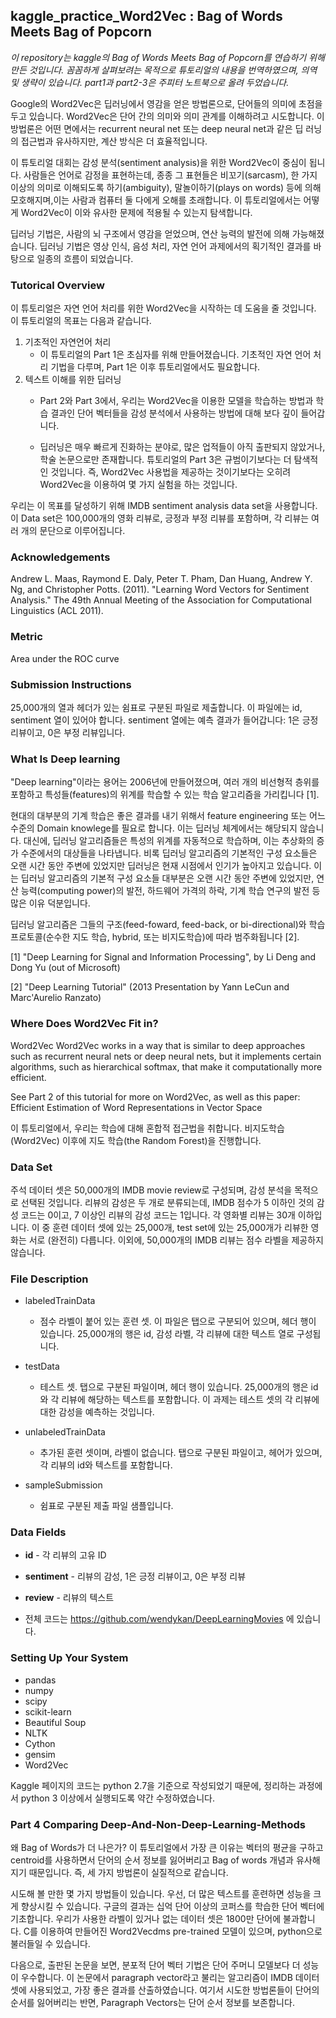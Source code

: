 ## kaggle_practice_Word2Vec : Bag of Words Meets Bag of Popcorn

*이 repository는 kaggle의 Bag of Words Meets Bag of Popcorn를 연습하기 위해 만든 것입니다. 꼼꼼하게 살펴보려는 목적으로 튜토리얼의 내용을 번역하였으며, 의역 및 생략이 있습니다. part1과 part2-3은 주피터 노트북으로 올려 두었습니다.* 

Google의 Word2Vec은 딥러닝에서 영감을 얻은 방법론으로, 단어들의 의미에 초점을 두고 있습니다. Word2Vec은 단어 간의 의미와 의미 관계를 이해하려고 시도합니다. 이 방법론은 어떤 면에서는 recurrent neural net 또는 deep neural net과 같은 딥 러닝의 접근법과 유사하지만, 계산 방식은 더 효율적입니다. 

이 튜토리얼 대회는 감성 분석(sentiment analysis)을 위한 Word2Vec이 중심이 됩니다. 사람들은 언어로 감정을 표현하는데, 종종 그 표현들은 비꼬기(sarcasm), 한 가지 이상의 의미로 이해되도록 하기(ambiguity), 말놀이하기(plays on words) 등에 의해 모호해지며,이는 사람과 컴퓨터 둘 다에게 오해를 초래합니다. 이 튜토리얼에서는 어떻게 Word2Vec이 이와 유사한 문제에 적용될 수 있는지 탐색합니다. 

딥러닝 기법은, 사람의 뇌 구조에서 영감을 얻었으며, 연산 능력의 발전에 의해 가능해졌습니다. 딥러닝 기법은 영상 인식, 음성 처리, 자연 언어 과제에서의 획기적인 결과를 바탕으로 일종의 흐름이 되었습니다.


### Tutorical Overview

이 튜토리얼은 자연 언어 처리를 위한 Word2Vec을 시작하는 데 도움을 줄 것입니다. 이 튜토리얼의 목표는 다음과 같습니다. 

1) 기초적인 자연언어 처리
    - 이 튜토리얼의 Part 1은 초심자를 위해 만들어졌습니다. 기초적인 자연 언어 처리 기법을 다루며, Part 1은 이후 튜토리얼에서도 필요합니다.  
2) 텍스트 이해를 위한 딥러닝
    - Part 2와 Part 3에서, 우리는 Word2Vec을 이용한 모델을 학습하는 방법과 학습 결과인 단어 벡터들을 감성 분석에서 사용하는 방법에 대해 보다 깊이 들어갑니다. 
    
    - 딥러닝은 매우 빠르게 진화하는 분야로, 많은 업적들이 아직 출판되지 않았거나, 학술 논문으로만 존재합니다. 튜토리얼의 Part 3은 규범이기보다는 더 탐색적인 것입니다. 즉, Word2Vec 사용법을 제공하는 것이기보다는 오히려 Word2Vec을 이용하여 몇 가지 실험을 하는 것입니다. 


우리는 이 목표를 달성하기 위해 IMDB sentiment analysis data set을 사용합니다. 이 Data set은 100,000개의 영화 리뷰로, 긍정과 부정 리뷰를 포함하며, 각 리뷰는 여러 개의 문단으로 이루어집니다. 

### Acknowledgements

Andrew L. Maas, Raymond E. Daly, Peter T. Pham, Dan Huang, Andrew Y. Ng, and Christopher Potts. (2011). "Learning Word Vectors for Sentiment Analysis." The 49th Annual Meeting of the Association for Computational Linguistics (ACL 2011).

### Metric

Area under the ROC curve

### Submission Instructions

25,000개의 열과 헤더가 있는 쉼표로 구분된 파일로 제출합니다. 이 파일에는 id, sentiment 열이 있어야 합니다. sentiment 열에는 예측 결과가 들어갑니다: 1은 긍정 리뷰이고, 0은 부정 리뷰입니다. 

### What Is Deep learning

"Deep learning"이라는 용어는 2006년에 만들어졌으며, 여러 개의 비선형적 층위를 포함하고 특성들(features)의 위계를 학습할 수 있는 학습 알고리즘을 가리킵니다 [1].  

현대의 대부분의 기계 학습은 좋은 결과를 내기 위해서 feature engineering 또는 어느 수준의 Domain knowlege를 필요로 합니다. 이는 딥러닝 체계에서는 해당되지 않습니다. 대신에, 딥러닝 알고리즘들은 특성의 위계를 자동적으로 학습하며, 이는 추상화의 증가 수준에서의 대상들을 나타냅니다. 비록 딥러닝 알고리즘의 기본적인 구성 요소들은 오랜 시간 동안 주변에 있었지만 딥러닝은 현재 시점에서 인기가 높아지고 있습니다. 이는 딥러닝 알고리즘의 기본적 구성 요소들 대부분은 오랜 시간 동안 주변에 있었지만, 연산 능력(computing power)의 발전, 하드웨어 가격의 하락, 기계 학습 연구의 발전 등 많은 이유 덕분입니다. 

딥러닝 알고리즘은 그들의 구조(feed-foward, feed-back, or bi-directional)와 학습 프로토콜(순수한 지도 학습, hybrid, 또는 비지도학습)에 따라 범주화됩니다 [2]. 

[1] "Deep Learning for Signal and Information Processing", by Li Deng and Dong Yu (out of Microsoft)

[2] "Deep Learning Tutorial" (2013 Presentation by Yann LeCun and Marc'Aurelio Ranzato)

### Where Does Word2Vec Fit in?

Word2Vec
Word2Vec works in a way that is similar to deep approaches such as recurrent neural nets or deep neural nets, but it implements certain algorithms, such as hierarchical softmax, that make it computationally more efficient.  

See Part 2 of this tutorial for more on Word2Vec, as well as this paper: Efficient Estimation of Word Representations in Vector Space

이 튜토리얼에서, 우리는 학습에 대해 혼합적 접근법을 취합니다. 비지도학습(Word2Vec) 이후에 지도 학습(the Random Forest)을 진행합니다. 

### Data Set

주석 데이터 셋은 50,000개의 IMDB movie review로 구성되며, 감성 분석을 목적으로 선택된 것입니다. 리뷰의 감성은 두 개로 분류되는데, IMDB 점수가 5 이하인 것의 감성 코드는 0이고, 7 이상인 리뷰의 감성 코드는 1입니다. 각 영화별 리뷰는 30개 이하입니다. 이 중 훈련 데이터 셋에 있는 25,000개, test set에 있는 25,000개가 리뷰한 영화는 서로 (완전히) 다릅니다. 이외에, 50,000개의 IMDB 리뷰는 점수 라벨을 제공하지 않습니다. 

### File Description


* labeledTrainData 
    - 점수 라벨이 붙어 있는 훈련 셋. 이 파일은 탭으로 구분되어 있으며, 헤더 행이 있습니다. 25,000개의 행은 id, 감성 라벨, 각 리뷰에 대한 텍스트 열로 구성됩니다. 

* testData 
    - 테스트 셋. 탭으로 구분된 파일이며, 헤더 행이 있습니다. 25,000개의 행은 id 와 각 리뷰에 해당하는 텍스트를 포함합니다. 이 과제는 테스트 셋의 각 리뷰에 대한 감성을 예측하는 것입니다. 
    
* unlabeledTrainData 
    - 추가된 훈련 셋이며, 라벨이 없습니다. 탭으로 구분된 파일이고, 헤어가 있으며, 각 리뷰의 id와 텍스트를 포함합니다. 
* sampleSubmission 
    - 쉼표로 구분된 제출 파일 샘플입니다.
    
### Data Fields

* **id** - 각 리뷰의 고유 ID
* **sentiment** -  리뷰의 감성, 1은 긍정 리뷰이고, 0은 부정 리뷰
* **review** -  리뷰의 텍스트

* 전체 코드는 https://github.com/wendykan/DeepLearningMovies 에 있습니다. 


### Setting Up Your System

* pandas
* numpy
* scipy
* scikit-learn 
* Beautiful Soup
* NLTK
* Cython
* gensim
* Word2Vec

Kaggle 페이지의 코드는 python 2.7을 기준으로 작성되었기 때문에, 정리하는 과정에서 python 3 이상에서 실행되도록 약간 수정하였습니다. 


### Part 4 Comparing Deep-And-Non-Deep-Learning-Methods

왜 Bag of Words가 더 나은가?
이 튜토리얼에서 가장 큰 이유는 벡터의 평균을 구하고 centroid를 사용하면서 단어의 순서 정보를 잃어버리고 Bag of words 개념과 유사해지기 때문입니다. 즉, 세 가지 방법론이 실질적으로 같습니다.  

시도해 볼 만한 몇 가지 방법들이 있습니다. 
우선, 더 많은 텍스트를 훈련하면 성능을 크게 향상시킬 수 있습니다. 구글의 결과는 십억 단어 이상의 코퍼스를 학습한 단어 벡터에 기초합니다. 우리가 사용한 라벨이 있거나 없는 데이터 셋은 1800만 단어에 불과합니다. C를 이용하여 만들어진 Word2Vecdms pre-trained 모델이 있으며, python으로 불러들일 수 있습니다.  

다음으로, 출판된 논문을 보면, 분포적 단어 벡터 기법은 단어 주머니 모델보다 더 성능이 우수합니다. 이 논문에서 paragraph vector라고 불리는 알고리즘이 IMDB 데이터셋에 사용되었고, 가장 좋은 결과를 산출하였습니다. 여기서 시도한 방법론들이 단어의 순서를 잃어버리는 반면, Paragraph Vectors는 단어 순서 정보를 보존합니다. 
